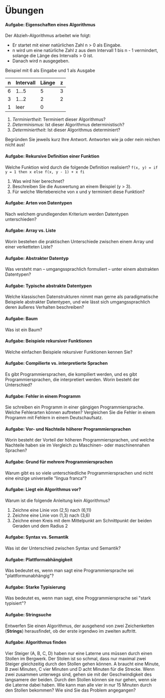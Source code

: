 # Übungen

#### Aufgabe: Eigenschaften eines Algorithmus
Der Abzieh-Algorithmus arbeitet wie folgt:

  * Er startet mit einer natürlichen Zahl n > 0 als Eingabe.
  * n wird um eine natürliche Zahl z aus dem Intervall 1 bis n - 1 vermindert, solange die Länge des Intervalls > 0 ist.
  * Danach wird n ausgegeben.

Beispiel mit 6 als Eingabe und 1 als Ausgabe

| n | Intervall | Länge | z |
|---|-----------|-------|---|
| 6 | 1...5     |    5  | 3 |
| 3 | 1...2     |    2  | 2 |
| 1 | leer      |    0  |   |


  1. _Terminiertheit_: Terminiert dieser Algorithmus?
  2. _Determinismus_: Ist dieser Algorithmus deterministisch?
  3. _Determiniertheit_: Ist dieser Algorithmus determiniert?

Begründen Sie jeweils kurz Ihre Antwort. Antworten wie ja oder nein reichen nicht aus!


#### Aufgabe: Rekursive Definition einer Funktion
Welche Funktion wird durch die folgende Definition realisiert?
`f(x, y) = if y = 1 then x else f(x, y - 1) + x fi`

  1. Was wird hier berechnet?
  2. Beschreiben Sie die Auswertung an einem Beispiel (y > 3).
  3. Für welche Wertebereiche von x und y terminiert diese Funktion?


#### Aufgabe: Arten von Datentypen
Nach welchem grundlegenden Kriterium werden Datentypen unterschieden?


#### Aufgabe: Array vs. Liste
Worin bestehen die praktischen Unterschiede zwischen einem Array und einer verketteten Liste?


#### Aufgabe: Abstrakter Datentyp
Was versteht man – umgangssprachlich formuliert – unter einem abstrakten Datentypen?


#### Aufgabe: Typische abstrakte Datentypen
Welche klassischen Datenstrukturen nimmt man gerne als paradigmatische Beispiele abstrakter Datentypen, und wie lässt sich umgangssprachlich deren äußeres Verhalten beschreiben?


#### Aufgabe: Baum
Was ist ein Baum?


#### Aufgabe: Beispiele rekursiver Funktionen
Welche einfachen Beispiele rekursiver Funktionen kennen Sie?


#### Aufgabe: Compilierte vs. interpretierte Sprachen
Es gibt Programmiersprachen, die kompiliert werden, und es gibt Programmiersprachen, die interpretiert werden. Worin besteht der Unterschied?


#### Aufgabe: Fehler in einem Programm
Sie schreiben ein Programm in einer gängigen Programmiersprache. Welche Fehlerarten können auftreten? Vergleichen Sie die Fehler in einem Programm mit Fehlern in einem Deutschaufsatz.


#### Aufgabe: Vor- und Nachteile höherer Programmiersprachen
Worin besteht der Vorteil der höheren Programmiersprachen, und welche Nachteile haben sie im Vergleich zu Maschinen- oder maschinennahen Sprachen?


#### Aufgabe: Grund für mehrere Programmiersprachen
Warum gibt es so viele unterschiedliche Programmiersprachen und nicht eine einzige universelle ”lingua franca“?


#### Aufgabe: Liegt ein Algorithmus vor?
Warum ist die folgende Anleitung kein Algorithmus?

  1. Zeichne eine Linie von (2,5) nach (6,11)
  2. Zeichne eine Linie von (1,3) nach (3,6)
  3. Zeichne einen Kreis mit dem Mittelpunkt am Schnittpunkt der beiden Geraden und dem Radius 2


#### Aufgabe: Syntax vs. Semantik
Was ist der Unterschied zwischen Syntax und Semantik?


#### Aufgabe: Plattformabhängigkeit
Was bedeutet es, wenn man sagt eine Programmiersprache sei "plattformunabhängig"?


#### Aufgabe: Starke Typisierung
Was bedeutet es, wenn man sagt, eine Proggrammiersprache sei "stark typisiert"?


#### Aufgabe: Stringsuche
Entwerfen Sie einen Algorithmus, der ausgehend von zwei Zeichenketten (__Strings__) herausfindet, ob der erste irgendwo im zweiten auftritt.


#### Aufgabe: Algorithmus finden
Vier Steiger (A, B, C, D) haben nur eine Laterne uns müssen durch einen Stollen im Bergwerk. Der Stolen ist so schmal, dass nur maximal zwei Steiger gleichzeitig durch den Stollen gehen können. A braucht eine Minute, B zwei Minuten, C vier Minuten und D acht Minuten für die Strecke. Wenn zwei zusammen unterwegs sind, gehen sie mit der Geschwindigkeit des langsamere der beiden. Durch den Stollen können sie nur gehen, wenn sie die Laterne dabei haben. Wie kann man alle vier in nur 15 Minuten durch den Stollen bekommen? Wie sind Sie das Problem angegangen?
